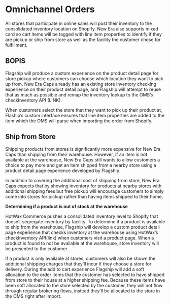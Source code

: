# Omnichannel Orders

All stores that participate in online sales will post their inventory to the consolidated inventory location on Shopify. New Era also supports mixed card so cart items will be tagged with line item properties to identify if they are pickup or ship from store as well as the facility the customer chose for fulfillment.

## BOPIS
Flagship will produce a custom experience on the product detail page for store pickup where customers can choose which location they want to pick up from. New Era Caps already has an existing store inventory checking experience on their product detail page, and Flagship will attempt to reuse that as much as possible and remap the inventory lookup to the OMS’s checkInventory API (LINK). 

When customers select the store that they want to pick up their product at, Flaship’s custom interface ensures that line item properties are added to the item which the OMS will parse when importing the order from Shopify.

## Ship from Store
Shipping products from stores is significantly more expensive for New Era Caps than shipping from their warehouse. However, if an item is not available at the warehouse, New Era Caps still wants to allow customers a choice to pay more and get an item shipped from a nearby store using a product detail page experience developed by Flagship.

In addition to covering the additional cost of shipping from store, New Era Caps expects that by showing inventory for products at nearby stores with additional shipping fees but free pickup will encourage customers to simply come into stores for pickup rather than having items shipped to their home.

**Determining if a product is out of stock at the warehouse**

HotWax Commerce pushes a consolidated inventory level to Shopify that doesn’t segregate inventory by facility. To determine if a product is available to ship from the warehouse, Flagship will develop a custom product detail page experience that checks inventory at the warehouse using HotWax’s checkInventory API(link) when customers visit a product page. When a product is found to not be available at the warehouse, store inventory will be presented to the customer.

If a product is only available at stores, customers will also be shown the additional shipping charges that they’ll incur if they choose a store for delivery. During the add to cart experience Flagship will add a soft allocation to the order items that the customer has selected to have shipped from store to their house at a higher shipping fee. Because these items have been soft allocated to the store selected by the customer, they will not flow through regular brokering flows, instead they’ll be allocated to the store in the OMS right after import.